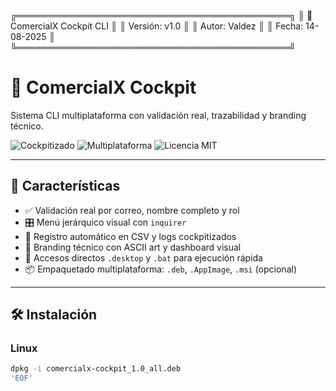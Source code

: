 ╔════════════════════════════════════════════╗
║ 🚀 ComercialX Cockpit CLI                 ║
║ Versión: v1.0                         ║
║ Autor: Valdez                            ║
║ Fecha: 14-08-2025                              ║
╚════════════════════════════════════════════╝

# 🚀 ComercialX Cockpit

Sistema CLI multiplataforma con validación real, trazabilidad y branding técnico.

![Cockpitizado](https://img.shields.io/badge/status-cockpitizado-blue)
![Multiplataforma](https://img.shields.io/badge/platform-Windows%20%7C%20Linux-green)
![Licencia MIT](https://img.shields.io/badge/license-MIT-lightgrey)

---

## 🧩 Características

- ✅ Validación real por correo, nombre completo y rol
- 🎛️ Menú jerárquico visual con `inquirer`
- 🧾 Registro automático en CSV y logs cockpitizados
- 🎨 Branding técnico con ASCII art y dashboard visual
- 📁 Accesos directos `.desktop` y `.bat` para ejecución rápida
- 📦 Empaquetado multiplataforma: `.deb`, `.AppImage`, `.msi` (opcional)

---

## 🛠️ Instalación

### Linux

```bash
dpkg -i comercialx-cockpit_1.0_all.deb
'EOF'

